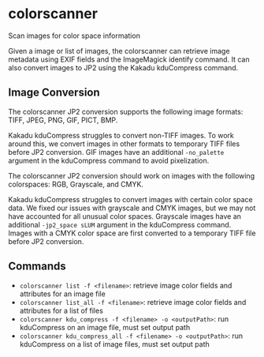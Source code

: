 # colorscanner
Scan images for color space information

Given a image or list of images, the colorscanner can retrieve image metadata using EXIF fields and the
ImageMagick identify command. It can also convert images to JP2 using the Kakadu kduCompress command.

## Image Conversion
The colorscanner JP2 conversion supports the following image formats: TIFF, JPEG, PNG, GIF, PICT, BMP.

Kakadu kduCompress struggles to convert non-TIFF images. To work around this, we convert images in other formats to 
temporary TIFF files before JP2 conversion. GIF images have an additional `-no_palette` argument in the kduCompress
command to avoid pixelization.

The colorscanner JP2 conversion should work on images with the following colorspaces: RGB, Grayscale, and CMYK.

Kakadu kduCompress struggles to convert images with certain color space data.
We fixed our issues with grayscale and CMYK images, but we may not have accounted for all unusual color spaces.
Grayscale images have an additional `-jp2_space sLUM` argument in the kduCompress command.
Images with a CMYK color space are first converted to a temporary TIFF file before JP2 conversion.

## Commands
- `colorscanner list -f <filename>`: retrieve image color fields and attributes for an image file
- `colorscanner list_all -f <filename>`: retrieve image color fields and attributes for a list of files
- `colorscanner kdu_compress -f <filename> -o <outputPath>`: run kduCompress on an image file, must set output path
- `colorscanner kdu_compress_all -f <filename> -o <outputPath>`: run kduCompress on a list of image files, must set output path
